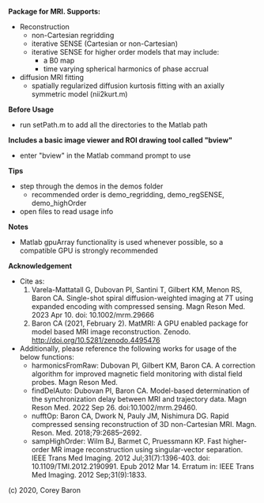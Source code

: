 **Package for MRI. Supports:**
  - Reconstruction
    - non-Cartesian regridding
    - iterative SENSE (Cartesian or non-Cartesian)
    - iterative SENSE for higher order models that may include: 
      - a B0 map
      - time varying spherical harmonics of phase accrual
  - diffusion MRI fitting
    - spatially regularized diffusion kurtosis fitting with an axially symmetric model (nii2kurt.m)
    
**Before Usage**
  - run setPath.m to add all the directories to the Matlab path
    
**Includes a basic image viewer and ROI drawing tool called "bview"**
  - enter "bview" in the Matlab command prompt to use
    
**Tips**
  - step through the demos in the demos folder
    - recommended order is demo_regridding, demo_regSENSE, demo_highOrder
  - open files to read usage info

**Notes**
  - Matlab gpuArray functionality is used whenever possible, so a compatible GPU is strongly recommended

**Acknowledgement**
  - Cite as: 
    1. Varela-Mattatall G, Dubovan PI, Santini T, Gilbert KM, Menon RS, Baron CA. Single-shot spiral diffusion-weighted imaging at 7T using expanded encoding with compressed sensing. Magn Reson Med. 2023 Apr 10. doi: 10.1002/mrm.29666
    2. Baron CA (2021, February 2). MatMRI: A GPU enabled package for model based MRI image reconstruction. Zenodo. http://doi.org/10.5281/zenodo.4495476
  - Additionally, please reference the following works for usage of the below functions:
    - harmonicsFromRaw: Dubovan PI, Gilbert KM, Baron CA. A correction algorithm for improved magnetic field monitoring with distal field probes. Magn Reson Med.
    - findDelAuto: Dubovan PI, Baron CA. Model-based determination of the synchronization delay between MRI and trajectory data. Magn Reson Med. 2022 Sep 26. doi:10.1002/mrm.29460.  
    - nufftOp: Baron CA, Dwork N, Pauly JM, Nishimura DG. Rapid compressed sensing reconstruction of 3D non-Cartesian MRI. Magn. Reson. Med. 2018;79:2685–2692.
    - sampHighOrder: Wilm BJ, Barmet C, Pruessmann KP. Fast higher-order MR image reconstruction using singular-vector separation. IEEE Trans Med Imaging. 2012 Jul;31(7):1396-403. doi: 10.1109/TMI.2012.2190991. Epub 2012 Mar 14. Erratum in: IEEE Trans Med Imaging. 2012 Sep;31(9):1833.

(c) 2020, Corey Baron
